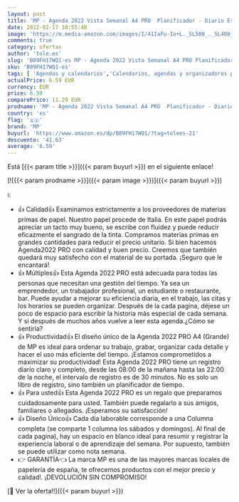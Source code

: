 ```yaml
---
layout: post
title: 'MP - Agenda 2022 Vista Semanal A4 PRO  Planificador - Diario Espiral que Inspira Productividad - Agenda horario de 30 min  Enero de 2022 a Diciembre 2022  Material Escolar Oficina  Agenda Profesorado'
date: 2022-02-17 10:55:48
image: 'https://m.media-amazon.com/images/I/41IaFu-Io+L._SL500_._SL400_.jpg'
comments: true
category: ofertas
author: 'tole.es'
slug: 'B09FH17WQ1-es MP - Agenda 2022 Vista Semanal A4 PRO Planificador -...'
sku: 'B09FH17WQ1-es'
tags: [ 'Agendas y calendarios','Calendarios, agendas y organizadores personales','Oficina y papelería','escolar','material','mp', ]
actualPrice: 6.59 EUR
currency: EUR
price: 6.59
comparePrice: 11.29 EUR
prodname: 'MP - Agenda 2022 Vista Semanal A4 PRO  Planificador - Diario Espiral que Inspira Productividad - Agenda horario de 30 min  Enero de 2022 a Diciembre 2022  Material Escolar Oficina  Agenda Profesorado'
country: 'es'
flag: '🇪🇸'
brand: 'MP'
buyurl: 'https://www.amazon.es/dp/B09FH17WQ1/?tag=tolees-21'
descuento: '41.63'
average: '6.59'
---
```


Está [{{< param title >}}]({{< param buyurl >}}) en el siguiente enlace!

[![{{< param prodname >}}]({{< param image >}})]({{< param buyurl >}})

ℹ️:

- 👍 Calidad👍 Examinamos estrictamente a los proveedores de materias primas de papel. Nuestro papel procede de Italia. En este papel podrás apreciar un tacto muy bueno, se escribe con fluidez y puede reducir eficazmente el sangrado de la tinta. Compramos materias primas en grandes cantidades para reducir el precio unitario. Si bien hacemos Agenda2022 PRO con calidad y buen precio. Creemos que también quedará muy satisfecho con el material de su portada. ¡Seguro que le encantará!
- 👍 Múltiples👍 Esta Agenda 2022 PRO está adecuada para todas las personas que necesitan una gestión del tiempo. Ya sea un emprendedor, un trabajador profesional, un estudiante o restaurante, bar. Puede ayudar a mejorar su eficiencia diaria, en el trabajo, las citas y los horarios se pueden organizar. Después de la cada pagina, déjese un poco de espacio para escribir la historia más especial de cada semana. Y si después de muchos años vuelve a leer esta agenda.¿Cómo se sentiría?
- 👍 Productividad👍 El diseño único de la Agenda 2022 PRO A4 (Grande) de MP es ideal para ordenar su trabajo, grabar, organizar cada detalle y hacer el uso más eficiente del tiempo. ¡Estamos comprometidos a maximizar su productividad! Esta Agenda 2022 PRO tiene un registro diario claro y completo, desde las 08:00 de la mañana hasta las 22:00 de la noche, el intervalo de registro es de 30 minutos. No es solo un libro de registro, sino también un planificador de tiempo.
- 👍 Para usted👍 Esta Agenda 2022 PRO es un regalo que preparamos cuidadosamente para usted. También puede regalarlo a sus amigos, familiares o allegados. ¡Esperamos su satisfacción!
- 👍 Diseño Único👍 Cada día laborable corresponde a una Columna completa (se comparte 1 columna los sábados y domingos). Al final de cada pagina), hay un espacio en blanco ideal para resumir y registrar la experiencia laboral o de aprendizaje del semana. Por supuesto, también se puede utilizar como nota semana.
- 👉 GARANTÍA👈 La marca MP es una de las mayores marcas locales de papelería de españa, te ofrecemos productos con el mejor precio y calidad!. ¡DEVOLUCIÓN SIN COMPROMISO!

[🛒 Ver la oferta!!]({{< param buyurl >}})

